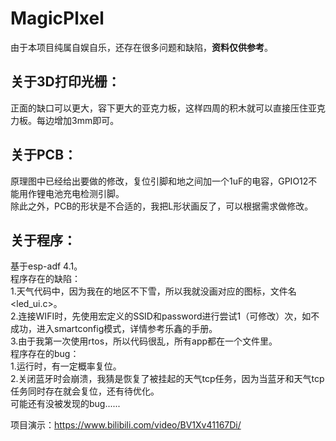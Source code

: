 # MagicPlxel
由于本项目纯属自娱自乐，还存在很多问题和缺陷，**资料仅供参考**。
## 关于3D打印光栅：
正面的缺口可以更大，容下更大的亚克力板，这样四周的积木就可以直接压住亚克力板。每边增加3mm即可。
## 关于PCB：
原理图中已经给出要做的修改，复位引脚和地之间加一个1uF的电容，GPIO12不能用作锂电池充电检测引脚。  
除此之外，PCB的形状是不合适的，我把L形状画反了，可以根据需求做修改。
## 关于程序：
基于esp-adf 4.1。  
程序存在的缺陷：  
1.天气代码中，因为我在的地区不下雪，所以我就没画对应的图标，文件名<led_ui.c>。  
2.连接WIFI时，先使用宏定义的SSID和password进行尝试1（可修改）次，如不成功，进入smartconfig模式，详情参考乐鑫的手册。  
3.由于我第一次使用rtos，所以代码很乱，所有app都在一个文件里。  
程序存在的bug：  
1.运行时，有一定概率复位。  
2.关闭蓝牙时会崩溃，我猜是恢复了被挂起的天气tcp任务，因为当蓝牙和天气tcp任务同时存在就会复位，还有待优化。  
可能还有没被发现的bug......  
  
项目演示：https://www.bilibili.com/video/BV1Xv41167Di/

